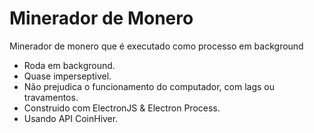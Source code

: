 # Minerador de Monero
<p>Minerador de monero que é executado como processo em background</p>
<ul>
  <li>Roda em background.</li>
  <li>Quase imperseptivel.</li>
  <li>Não prejudica o funcionamento do computador, com lags ou travamentos.</li>
  <li>Construido com ElectronJS & Electron Process.</li>
  <li>Usando API CoinHiver.</li>

</ul>

